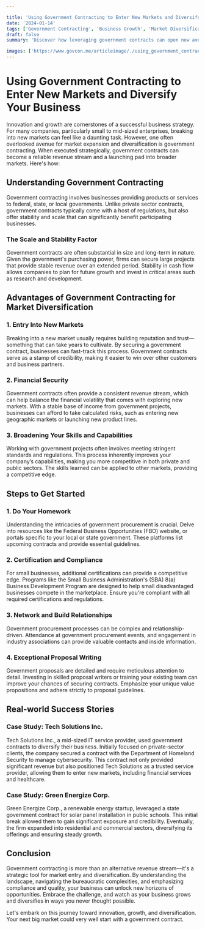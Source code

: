 ```yaml
---

title: 'Using Government Contracting to Enter New Markets and Diversify Your Business'
date: '2024-01-14'
tags: ['Government Contracting', 'Business Growth', 'Market Diversification']
draft: false
summary: 'Discover how leveraging government contracts can open new avenues for market entry and diversification, ensuring long-term growth and stability for your business.'

images: ['https://www.govcon.me/articleimage/./using_government_contracting_to_enter_new_markets_and_diversify_your_business.webp']
---
```


# Using Government Contracting to Enter New Markets and Diversify Your Business

Innovation and growth are cornerstones of a successful business strategy. For many companies, particularly small to mid-sized enterprises, breaking into new markets can feel like a daunting task. However, one often overlooked avenue for market expansion and diversification is government contracting. When executed strategically, government contracts can become a reliable revenue stream and a launching pad into broader markets. Here's how:

## Understanding Government Contracting

Government contracting involves businesses providing products or services to federal, state, or local governments. Unlike private sector contracts, government contracts typically come with a host of regulations, but also offer stability and scale that can significantly benefit participating businesses. 

### The Scale and Stability Factor

Government contracts are often substantial in size and long-term in nature. Given the government's purchasing power, firms can secure large projects that provide stable revenue over an extended period. Stability in cash flow allows companies to plan for future growth and invest in critical areas such as research and development.

## Advantages of Government Contracting for Market Diversification

### 1. Entry Into New Markets

Breaking into a new market usually requires building reputation and trust—something that can take years to cultivate. By securing a government contract, businesses can fast-track this process. Government contracts serve as a stamp of credibility, making it easier to win over other customers and business partners.

### 2. Financial Security

Government contracts often provide a consistent revenue stream, which can help balance the financial volatility that comes with exploring new markets. With a stable base of income from government projects, businesses can afford to take calculated risks, such as entering new geographic markets or launching new product lines.

### 3. Broadening Your Skills and Capabilities

Working with government projects often involves meeting stringent standards and regulations. This process inherently improves your company’s capabilities, making you more competitive in both private and public sectors. The skills learned can be applied to other markets, providing a competitive edge.

## Steps to Get Started

### **1. Do Your Homework**

Understanding the intricacies of government procurement is crucial. Delve into resources like the Federal Business Opportunities (FBO) website, or portals specific to your local or state government. These platforms list upcoming contracts and provide essential guidelines.

### **2. Certification and Compliance**

For small businesses, additional certifications can provide a competitive edge. Programs like the Small Business Administration's (SBA) 8(a) Business Development Program are designed to help small disadvantaged businesses compete in the marketplace. Ensure you're compliant with all required certifications and regulations.

### **3. Network and Build Relationships**

Government procurement processes can be complex and relationship-driven. Attendance at government procurement events, and engagement in industry associations can provide valuable contacts and inside information.

### **4. Exceptional Proposal Writing**

Government proposals are detailed and require meticulous attention to detail. Investing in skilled proposal writers or training your existing team can improve your chances of securing contracts. Emphasize your unique value propositions and adhere strictly to proposal guidelines.

## Real-world Success Stories

### **Case Study: Tech Solutions Inc.**

Tech Solutions Inc., a mid-sized IT service provider, used government contracts to diversify their business. Initially focused on private-sector clients, the company secured a contract with the Department of Homeland Security to manage cybersecurity. This contract not only provided significant revenue but also positioned Tech Solutions as a trusted service provider, allowing them to enter new markets, including financial services and healthcare.

### **Case Study: Green Energize Corp.**

Green Energize Corp., a renewable energy startup, leveraged a state government contract for solar panel installation in public schools. This initial break allowed them to gain significant exposure and credibility. Eventually, the firm expanded into residential and commercial sectors, diversifying its offerings and ensuring steady growth.

## Conclusion

Government contracting is more than an alternative revenue stream—it's a strategic tool for market entry and diversification. By understanding the landscape, navigating the bureaucratic complexities, and emphasizing compliance and quality, your business can unlock new horizons of opportunities. Embrace the challenge, and watch as your business grows and diversifies in ways you never thought possible.

Let's embark on this journey toward innovation, growth, and diversification. Your next big market could very well start with a government contract.

